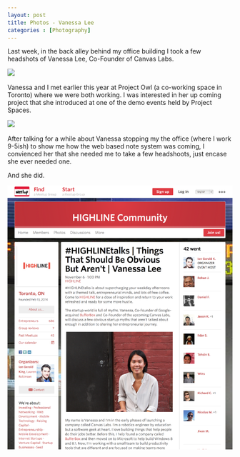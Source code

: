 ```yaml
---
layout: post
title: Photos - Vanessa Lee
categories : [Photography]
---
```


Last week, in the back alley behind my office building I took a few headshots of Vanessa Lee, Co-Founder of Canvas Labs.

<img src="../images/blog-images/2014-9/P9092452.jpg"> 

Vanessa and I met earlier this year at Project Owl (a co-working space in Toronto) where we were both working. I was interested in her up coming project that she introduced at one of the demo events held by Project Spaces. 

<img src="../images/blog-images/2014-9/P9092489.jpg"> 

After talking for a while about Vanessa stopping my the office (where I work 9-5ish) to show me how the web based note system was coming, I convienced her that she needed me to take a few headshoots, just encase she ever needed one. 

And she did. 

<img src="../images/blog-images/2014-9/highline-vanessa.png"> 
